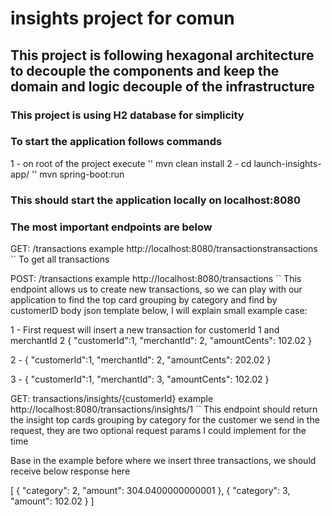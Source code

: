# insights project for comun
## This project is following hexagonal architecture to decouple the components and keep the domain and logic decouple of the infrastructure

### This project is using H2 database for simplicity

### To start the application follows commands
1 - on root of the project execute
'' mvn clean install
2 - cd launch-insights-app/
'' mvn spring-boot:run

### This should start the application locally on localhost:8080

### The most important endpoints are below
 
GET: /transactions
example
http://localhost:8080/transactionstransactions
 `` To get all transactions

POST: /transactions
example
http://localhost:8080/transactions
`` This endpoint allows us to create new transactions, so we can play with our application to find the top card grouping by category and find by customerID
body json template below, I will explain small example case:

1 - First request will insert a new transaction for customerId 1 and merchantId 2
{
    "customerId":1,
    "merchantId": 2,
    "amountCents": 102.02
}

2 -
{
    "customerId":1,
    "merchantId": 2,
    "amountCents": 202.02
}

3 -
{
    "customerId":1,
    "merchantId": 3,
    "amountCents": 102.02
}

GET: transactions/insights/{customerId}
example
http://localhost:8080/transactions/insights/1
`` This endpoint should return the insight top cards grouping by category for the customer we send in the request, they are two optional request params I could implement for the time 

Base in the example before where we insert three transactions, we should receive below response here

[
{
"category": 2,
"amount": 304.0400000000001
},
{
"category": 3,
"amount": 102.02
}
]